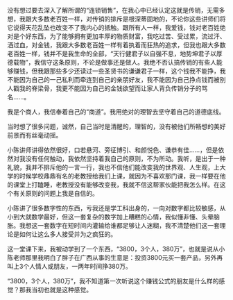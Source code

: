 没有想过要去深入了解所谓的“连锁销售”，在我心中已经认定这就是传销，无需多想，我跟大多数老百姓一样，对传销的排斥是根深蒂固地的，不论你这些讲师们将它说得天花乱坠也改变不了我内心的抵触。跟所有人一样，我爱钱，钱对老百姓绝对是个好东西，为了能够拥有更加丰厚的物质财富，我吃过苦、受过累，流过汗、洒过血，对金钱，我跟大多数老百姓一样有着执着而狂热的追求，但我也跟大多数老百姓一样，钱并不是我生命的全部，“天行健君子以自强不息，地势坤君子以厚德载物”，我信守这条原则，不论是做事还是做人。我绝不否认搞传销的有些人能够赚钱，但我跟那些多少还读过一些圣贤书的谦谦君子一样，这个钱我不能挣，我不能因为自己的一己私利而牵连到自己的亲朋好友，我不能因为自己挣点钱而被别人戳我的脊梁骨，我更不能因为自己的金钱欲望而让家人背负传销分子的骂名……。

我是个商人，我信奉着自己的“商道”。我用绝对的理智去坚守着自己的道德底线。

当时想了很多问题，诚然，自己当时是清醒的，理智的，没有被他们所畅想的美好前景而有丝毫动摇。

小陈讲师讲得依然很好，口若悬河、旁征博引、和颜悦色、谦恭有佳……，但是依然对我没有任何触动，我依然坚持着我自己的原则，不为所动。我听，是出于一种礼貌，我并不排斥他的一言一行，我也不信他们能改变我的世界观、人生观，上大学的时候学校鼎鼎有名的老教授给我们上课，就因为不喜欢那门课，我一样要在他的课堂上打瞌睡，老教授没有能够改变我，我就不信这帮家伙能把我怎么样。在这个有关原则的问题上我是自信的。

小陈讲了很多数字性的东西，亏我还是学工科出身的，一向对数字都比较敏感，从小到大就数学最好，但这一套复杂的数字加上糟糕的心情，我似懂非懂、头晕脑胀。我想这一套数字在短时间内灌输给谁都足够让人迷糊，我不清楚他们这一套理论是如何让这么多人接受并为之疯狂的。

这一堂课下来，我被动学到了一个东西，“3800，3个人，380万”，也就是说从小陈老师那里我明白了胖子在广西从事的生意是：投资3800元买一套产品，另外再叫上3个人情人或朋友，一两年时间挣380万。

“3800，3个人，380万”，我不知道第一次听说这个赚钱公式的朋友是什么样的感觉？那我当初也就是这种感觉。
